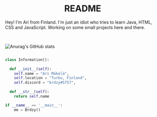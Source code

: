 <h1 align="center">
  <b>README</b>
</h1>

Hey! I'm Ari from Finland. I'm just an idiot who tries to learn Java, HTML, CSS and JavaScript. Working on some small projects
here and there.

<br>

![Anurag's GitHub stats](https://github-readme-stats.vercel.app/api?username=brdzy&show_icons=true&theme=discord_old_blurple)


```python

class Information():
    
  def __init__(self):
    self.name = "Ari Mäkelä",
    self.location = "Turku, Finland",
    self.discord = "brdzy#5757",
  
  def __str__(self):
    return self.name

if __name__ == '__main__':
    me = Brdzy()

```
